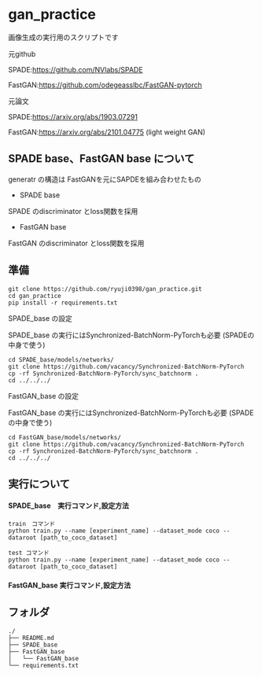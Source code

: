 # gan_practice

画像生成の実行用のスクリプトです

元github

SPADE:https://github.com/NVlabs/SPADE

FastGAN:https://github.com/odegeasslbc/FastGAN-pytorch

元論文

SPADE:https://arxiv.org/abs/1903.07291

FastGAN:https://arxiv.org/abs/2101.04775 (light weight GAN)

## SPADE base、FastGAN base について

generatr の構造は
FastGANを元にSAPDEを組み合わせたもの

- SPADE base

SPADE のdiscriminator とloss関数を採用
- FastGAN base

FastGAN のdiscriminator とloss関数を採用


## 準備

```
git clone https://github.com/ryuji0398/gan_practice.git
cd gan_practice
pip install -r requirements.txt
```

SPADE_base の設定

SPADE_base の実行にはSynchronized-BatchNorm-PyTorchも必要 (SPADEの中身で使う)
```
cd SPADE_base/models/networks/
git clone https://github.com/vacancy/Synchronized-BatchNorm-PyTorch
cp -rf Synchronized-BatchNorm-PyTorch/sync_batchnorm .
cd ../../../
```

FastGAN_base の設定

FastGAN_base の実行にはSynchronized-BatchNorm-PyTorchも必要 (SPADEの中身で使う)
```
cd FastGAN_base/models/networks/
git clone https://github.com/vacancy/Synchronized-BatchNorm-PyTorch
cp -rf Synchronized-BatchNorm-PyTorch/sync_batchnorm .
cd ../../../
```


## 実行について

#### SPADE_base　実行コマンド,設定方法

```
train　コマンド
python train.py --name [experiment_name] --dataset_mode coco --dataroot [path_to_coco_dataset] 

test コマンド
python train.py --name [experiment_name] --dataset_mode coco --dataroot [path_to_coco_dataset]
```


#### FastGAN_base 実行コマンド,設定方法



## フォルダ
```
./
├── README.md
├── SPADE_base
├── FastGAN_base
│   └── FastGAN_base
└── requirements.txt
```
